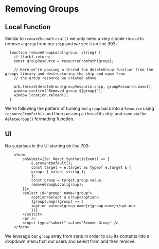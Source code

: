 # Removing Groups

## Local Function

Similar to `removeChannelLocal()` we only need a very simple `thread` to remove a `group` from our `ship` and we see it on line 303:

```
  function removeGroupLocal(group: string) {
    if (!urb) return;
    const groupResource = resourceFromPath(group);

    // Here we're passing a thread the deleteGroup function from the groups library and destructuring the ship and name from
    // the group resource we created above

    urb.thread(deleteGroup(groupResource.ship, groupResource.name));
    window.confirm(`Removed group ${group}`);
    window.location.reload();
  }
```

We're following the pattern of turning our `group` back into a `Resource` using `resourceFromPath()` and then passing a `thread` its `ship` and `name` via the `deleteGroup()` formatting function.

## UI

No surprises in the UI starting on line 703:

```
    <form
        onSubmit={(e: React.SyntheticEvent) => {
            e.preventDefault();
            const target = e.target as typeof e.target & {
            group: { value: string };
            };
            const group = target.group.value;
            removeGroupLocal(group);
        }}>
        <select id="group" name="group">
            <option>Select a Group</option>
            {groups.map((group) => (
            <option value={group.name}>{group.name}</option>
            ))}
        </select>
        <br />
        <input type="submit" value="Remove Group" />
    </form>
```

We leverage our `group` array from state in order to `map` its contents into a dropdown menu that our users and select from and then remove.
